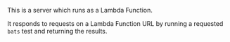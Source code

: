 This is a server which runs as a Lambda Function.

It responds to requests on a Lambda Function URL by running a requested `bats`
test and returning the results.
